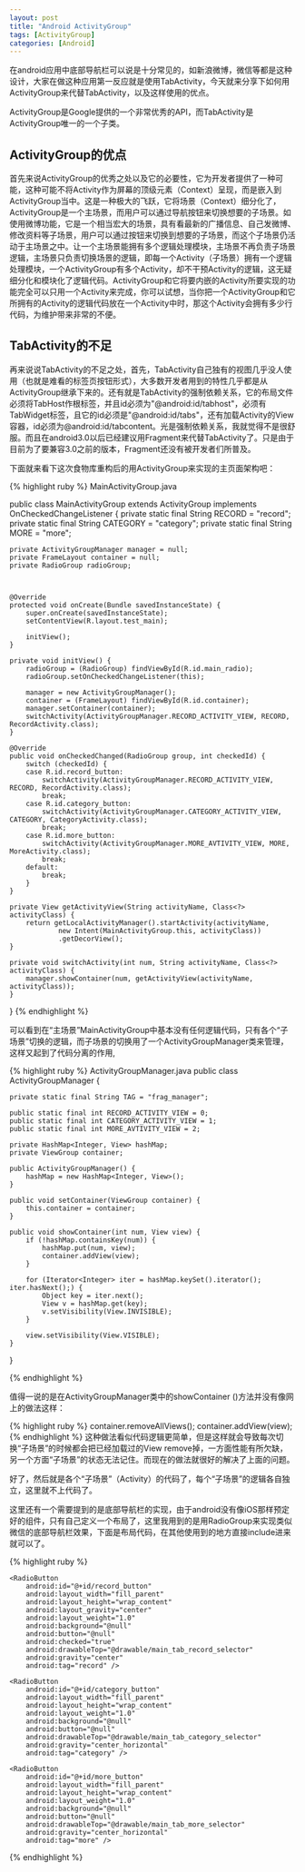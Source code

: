 ```yaml
---
layout: post
title: "Android ActivityGroup"
tags: [ActivityGroup]
categories: [Android]
---
```


在android应用中底部导航栏可以说是十分常见的，如新浪微博，微信等都是这种设计，大家在做这种应用第一反应就是使用TabActivity，今天就来分享下如何用ActivityGroup来代替TabActivity，以及这样使用的优点。

ActivityGroup是Google提供的一个非常优秀的API，而TabActivity是ActivityGroup唯一的一个子类。

## ActivityGroup的优点

首先来说ActivityGroup的优秀之处以及它的必要性，它为开发者提供了一种可能，这种可能不将Activity作为屏幕的顶级元素（Context）呈现，而是嵌入到ActivityGroup当中。这是一种极大的飞跃，它将场景（Context）细分化了，ActivityGroup是一个主场景，而用户可以通过导航按钮来切换想要的子场景。如使用微博功能，它是一个相当宏大的场景，具有看最新的广播信息、自己发微博、修改资料等子场景，用户可以通过按钮来切换到想要的子场景，而这个子场景仍活动于主场景之中。让一个主场景能拥有多个逻辑处理模块，主场景不再负责子场景逻辑，主场景只负责切换场景的逻辑，即每一个Activity（子场景）拥有一个逻辑处理模块，一个ActivityGroup有多个Activity，却不干预Activity的逻辑，这无疑细分化和模块化了逻辑代码。ActivityGroup和它将要内嵌的Activity所要实现的功能完全可以只用一个Activity来完成，你可以试想，当你把一个ActivityGroup和它所拥有的Activity的逻辑代码放在一个Activity中时，那这个Activity会拥有多少行代码，为维护带来非常的不便。

## TabActivity的不足

再来说说TabActivity的不足之处，首先，TabActivity自己独有的视图几乎没人使用（也就是难看的标签页按钮形式），大多数开发者用到的特性几乎都是从ActivityGroup继承下来的。还有就是TabActivity的强制依赖关系，它的布局文件必须将TabHost作根标签，并且id必须为"@android:id/tabhost"，必须有TabWidget标签，且它的id必须是"@android:id/tabs"，还有加载Activity的View容器，id必须为@android:id/tabcontent。光是强制依赖关系，我就觉得不是很舒服。而且在android3.0以后已经建议用Fragment来代替TabActivity了。只是由于目前为了要兼容3.0之前的版本，Fragment还没有被开发者们所普及。

下面就来看下这次食物库重构后的用ActivityGroup来实现的主页面架构吧：

{% highlight ruby %} MainActivityGroup.java

public class MainActivityGroup extends ActivityGroup implements
		OnCheckedChangeListener {
	private static final String RECORD = "record";
	private static final String CATEGORY = "category";
	private static final String MORE = "more";

	private ActivityGroupManager manager = null;
	private FrameLayout container = null;
	private RadioGroup radioGroup;

	

	@Override
	protected void onCreate(Bundle savedInstanceState) {
		super.onCreate(savedInstanceState);
		setContentView(R.layout.test_main);

		initView();
	}

	private void initView() {
		radioGroup = (RadioGroup) findViewById(R.id.main_radio);
		radioGroup.setOnCheckedChangeListener(this);

		manager = new ActivityGroupManager();
		container = (FrameLayout) findViewById(R.id.container);
		manager.setContainer(container);
		switchActivity(ActivityGroupManager.RECORD_ACTIVITY_VIEW, RECORD, RecordActivity.class);
	}

	@Override
	public void onCheckedChanged(RadioGroup group, int checkedId) {
		switch (checkedId) {
		case R.id.record_button:
			switchActivity(ActivityGroupManager.RECORD_ACTIVITY_VIEW, RECORD, RecordActivity.class);
			break;
		case R.id.category_button:
			switchActivity(ActivityGroupManager.CATEGORY_ACTIVITY_VIEW, CATEGORY, CategoryActivity.class);
			break;
		case R.id.more_button:
			switchActivity(ActivityGroupManager.MORE_AVTIVITY_VIEW, MORE, MoreActivity.class);
			break;
		default:
			break;
		}
	}
	
	private View getActivityView(String activityName, Class<?> activityClass) {
		return getLocalActivityManager().startActivity(activityName,
				new Intent(MainActivityGroup.this, activityClass))
				.getDecorView();
	}

	private void switchActivity(int num, String activityName, Class<?> activityClass) {
		manager.showContainer(num, getActivityView(activityName, activityClass));
	}

}
{% endhighlight %}

可以看到在“主场景”MainActivityGroup中基本没有任何逻辑代码，只有各个“子场景”切换的逻辑，而子场景的切换用了一个ActivityGroupManager类来管理，这样又起到了代码分离的作用,

{% highlight ruby %} ActivityGroupManager.java
public class ActivityGroupManager {

	private static final String TAG = "frag_manager";

	public static final int RECORD_ACTIVITY_VIEW = 0;
	public static final int CATEGORY_ACTIVITY_VIEW = 1;
	public static final int MORE_AVTIVITY_VIEW = 2;

	private HashMap<Integer, View> hashMap;
	private ViewGroup container;

	public ActivityGroupManager() {
		hashMap = new HashMap<Integer, View>();
	}

	public void setContainer(ViewGroup container) {
		this.container = container;
	}
	
	public void showContainer(int num, View view) {
		if (!hashMap.containsKey(num)) {
			hashMap.put(num, view);
			container.addView(view);
		}

		for (Iterator<Integer> iter = hashMap.keySet().iterator(); iter.hasNext();) {
			Object key = iter.next();
			View v = hashMap.get(key);
			v.setVisibility(View.INVISIBLE);
		}
		
		view.setVisibility(View.VISIBLE);
	}
}

{% endhighlight %}

值得一说的是在ActivityGroupManager类中的showContainer ()方法并没有像网上的做法这样：

{% highlight ruby %}
container.removeAllViews();
container.addView(view);
{% endhighlight %}
这种做法看似代码逻辑更简单，但是这样就会导致每次切换“子场景”的时候都会把已经加载过的View remove掉，一方面性能有所欠缺，另一个方面“子场景”的状态无法记住。而现在的做法就很好的解决了上面的问题。

好了，然后就是各个“子场景”（Activity）的代码了，每个“子场景”的逻辑各自独立，这里就不上代码了。

这里还有一个需要提到的是底部导航栏的实现，由于android没有像iOS那样预定好的组件，只有自己定义一个布局了，这里我用到的是用RadioGroup来实现类似微信的底部导航栏效果，下面是布局代码，在其他使用到的地方直接include进来就可以了。

{% highlight ruby %}
<?xml version="1.0" encoding="utf-8"?>
<RadioGroup xmlns:android="http://schemas.android.com/apk/res/android"
    android:id="@+id/main_radio"
    android:layout_width="fill_parent"
    android:layout_height="wrap_content"
    android:layout_gravity="bottom|center"
    android:layout_marginBottom="-20dp"
    android:gravity="center"
    android:orientation="horizontal"
    android:padding="0dp" >

    <RadioButton
        android:id="@+id/record_button"
        android:layout_width="fill_parent"
        android:layout_height="wrap_content"
        android:layout_gravity="center"
        android:layout_weight="1.0"
        android:background="@null"
        android:button="@null"
        android:checked="true"
        android:drawableTop="@drawable/main_tab_record_selector"
        android:gravity="center"
        android:tag="record" />

    <RadioButton
        android:id="@+id/category_button"
        android:layout_width="fill_parent"
        android:layout_height="wrap_content"
        android:layout_weight="1.0"
        android:background="@null"
        android:button="@null"
        android:drawableTop="@drawable/main_tab_category_selector"
        android:gravity="center_horizontal"
        android:tag="category" />

    <RadioButton
        android:id="@+id/more_button"
        android:layout_width="fill_parent"
        android:layout_height="wrap_content"
        android:layout_weight="1.0"
        android:background="@null"
        android:button="@null"
        android:drawableTop="@drawable/main_tab_more_selector"
        android:gravity="center_horizontal"
        android:tag="more" />

</RadioGroup>
{% endhighlight %}